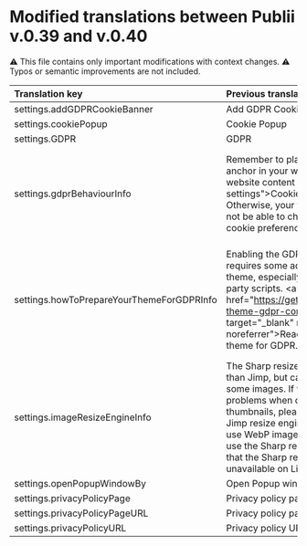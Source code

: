 # Modified translations between Publii v.0.39 and v.0.40 

⚠️ This file contains only important modifications with context changes. 
⚠️ Typos or semantic improvements are not included.

| Translation key                           | Previous translation (v.0.39) | New translation (v.0.40) |
| :---------------------------------------- | :---------------------------- | :----------------------- |
| settings.addGDPRCookieBanner              | Add GDPR Cookie banner        | Enable banner |
| settings.cookiePopup                      | Cookie Popup | Cookie Banner  |
| settings.GDPR                             | GDPR | Privacy Settings       | 
| settings.gdprBehaviourInfo                | Remember to place a link with the above anchor in your website navigation or the website content (e.g. &lt;a href=\"#cookie-settings\"&gt;Cookie preferences&lt;/a&gt;). Otherwise, your website's users might not be able to change their individual cookie preferences. | Remember to place a link with the above anchor in your website navigation or the website content (e.g. <a href=\"#cookie-settings\">Cookie preferences</a>). Otherwise, your website's visitors might not be able to change their individual cookie preferences. |
| settings.howToPrepareYourThemeForGDPRInfo | Enabling the GDPR Cookie Popup requires some additional changes in your theme, especially if you are using third-party scripts. <a href=\"https://getpublii.com/dev/prepare-theme-gdpr-compliant/\" target=\"_blank\" rel=\"noopener noreferrer\">Read how to prepare your theme for GDPR</a>. | Enabling this option will display a cookie banner on your website. Please read the <a href=\"https://getpublii.com/docs/gdpr-cookie-banner-configuration.html\" target=\"_blank\" rel=\"noopener noreferrer\">GDPR Cookie Banner Configuration</a> article for more information on how to configure the banner correctly. |
| settings.imageResizeEngineInfo            | The Sharp resize engine is much faster than Jimp, but can cause issues with some images. If you are encountering problems when creating or regenerating thumbnails, please try switching to the Jimp resize engine. Should you wish to use WebP images, then you’ll need to use the Sharp resize engine. Please note that the Sharp resize engine is unavailable on Linux. | The Sharp resize engine is much faster than Jimp, but can cause issues with some images. If you are encountering problems when creating or regenerating thumbnails, please try switching to the Jimp resize engine. Should you wish to use WebP images, then you’ll need to use the Sharp resize engine. |
| settings.openPopupWindowBy                | Open Popup window by          | Open banner by |
| settings.privacyPolicyPage                | Privacy policy page           | Select page |
| settings.privacyPolicyPageURL             | Privacy policy page URL       | Enter external URL |
| settings.privacyPolicyURL                 | Privacy policy URL            | Privacy policy link source | 
